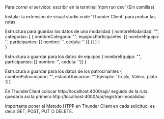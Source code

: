 Para correr el servidor, escribir en la terminal 'npm run dev' (Sin comillas)

Instalar la extension de visual studio code 'Thunder Client' para probar las rutas 


Estructura para guardar los datos de una modalidad
{
    nombreModalidad: "",
    categorias: [
        {   nombreCategoria: "", 
            equiposParticipantes: [{
                nombreEquipo: '', 
                participantes: [{ nombre: '', cedula: '' }] 
            }]
        }
    ]   
} 


Estructura a guardar para los datos de equipos
{
    nombreEquipo: "", 
    participantes: [{ nombre: '', cedula: ''}]
} 



Estructura a guardar para los datos de los patrocinantes
{
    nombrePatrocinador: "", 
    estadoUbicacion: ""    Ejemplo: 'Trujilo, Valera, plata 3
} 



En ThunderClient colocar http://localhost:4000/api/ seguido de la ruta, 
quedaria asi la primera http://localhost:4000/api/registrar-modalidad


Importante poner el Metodo HTPP en Thunder Client en cada solicitud, es decir GET, POST, PUT O DELETE.

